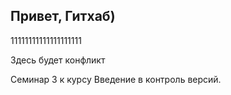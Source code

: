 ## Привет, Гитхаб)

11111111111111111111

Здесь будет конфликт

Семинар 3 к курсу Введение в контроль версий.
